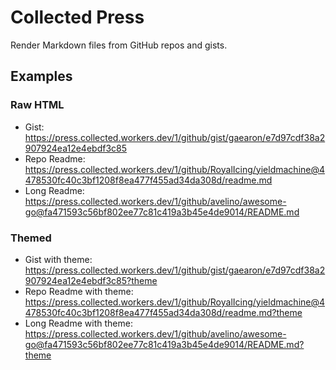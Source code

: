 # Collected Press

Render Markdown files from GitHub repos and gists.

## Examples

### Raw HTML

- Gist: https://press.collected.workers.dev/1/github/gist/gaearon/e7d97cdf38a2907924ea12e4ebdf3c85
- Repo Readme: https://press.collected.workers.dev/1/github/RoyalIcing/yieldmachine@4478530fc40c3bf1208f8ea477f455ad34da308d/readme.md
- Long Readme: https://press.collected.workers.dev/1/github/avelino/awesome-go@fa471593c56bf802ee77c81c419a3b45e4de9014/README.md

### Themed

- Gist with theme: https://press.collected.workers.dev/1/github/gist/gaearon/e7d97cdf38a2907924ea12e4ebdf3c85?theme
- Repo Readme with theme: https://press.collected.workers.dev/1/github/RoyalIcing/yieldmachine@4478530fc40c3bf1208f8ea477f455ad34da308d/readme.md?theme
- Long Readme with theme: https://press.collected.workers.dev/1/github/avelino/awesome-go@fa471593c56bf802ee77c81c419a3b45e4de9014/README.md?theme
